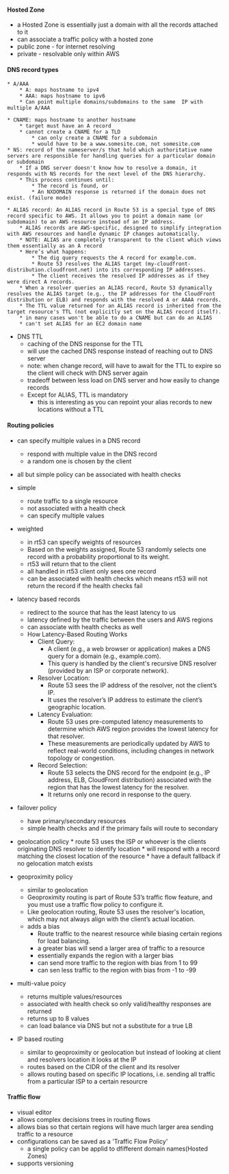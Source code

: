 #### Hosted Zone
* a Hosted Zone is essentially just a domain with all the records attached to it
* can associate a traffic policy with a hosted zone
* public zone - for internet resolving
* private -     resolvable only within AWS

#### DNS record types
    * A/AAA
        * A: maps hostname to ipv4
        * AAA: maps hostname to ipv6
        * Can point multiple domains/subdomains to the same  IP with multiple A/AAA

    * CNAME: maps hostname to another hostname
        * target must have an A record
        * cannot create a CNAME for a TLD
            * can only create a CNAME for a subdomain
            * would have to be a www.somesite.com, not somesite.com
    * NS: record of the nameserver/s that hold which authoritative name servers are responsible for handling queries for a particular domain or subdomain
        * If a DNS server doesn't know how to resolve a domain, it responds with NS records for the next level of the DNS hierarchy.
        * This process continues until:
            * The record is found, or
            * An NXDOMAIN response is returned if the domain does not exist. (failure mode)

    * ALIAS record: An ALIAS record in Route 53 is a special type of DNS record specific to AWS. It allows you to point a domain name (or subdomain) to an AWS resource instead of an IP address.
        * ALIAS records are AWS-specific, designed to simplify integration with AWS resources and handle dynamic IP changes automatically.
        * NOTE: ALIAS are completely transparent to the client which views them essentially as an A record
        * Here’s what happens:
            * The dig query requests the A record for example.com.
            * Route 53 resolves the ALIAS target (my-cloudfront-distribution.cloudfront.net) into its corresponding IP addresses.
            * The client receives the resolved IP addresses as if they were direct A records.
        * When a resolver queries an ALIAS record, Route 53 dynamically resolves the ALIAS target (e.g., the IP addresses for the CloudFront distribution or ELB) and responds with the resolved A or AAAA records.
        * The TTL value returned for an ALIAS record is inherited from the target resource's TTL (not explicitly set on the ALIAS record itself).
        * in many cases won't be able to do a CNAME but can do an ALIAS
        * can't set ALIAS for an EC2 domain name

* DNS TTL
    * caching of the DNS response for the TTL 
    * will use the cached DNS response instead of reaching out to DNS server
    * note: when change record, will have to await for the TTL to expire so the client will check with DNS server again
    * tradeoff between less load on DNS server and how easily to change records
    * Except for ALIAS, TTL is mandatory
        * this is interesting as you can repoint your alias records to new locations without a TTL

#### Routing policies
* can specify multiple values in a DNS record 
    * respond with multiple value in the DNS record
    * a random one is chosen by the client

* all but simple policy can be associated with health checks

* simple
    * route traffic to a single resource
    * not associated with a health check
    * can specify multiple values
* weighted
    * in rt53 can specify weights of resources 
    * Based on the weights assigned, Route 53 randomly selects one record with a probability proportional to its weight.
    * rt53 will return that to the client
    * all handled in rt53 client only sees one record 
    * can be associated with health checks which means rt53 will not return the record if the health checks fail
* latency based records
    * redirect to the source that has the least latency to us
    * latency defined by the traffic between the users and AWS regions
    * can associate with health checks as well
    * How Latency-Based Routing Works
        * Client Query:
            * A client (e.g., a web browser or application) makes a DNS query for a domain (e.g., example.com).
            * This query is handled by the client's recursive DNS resolver (provided by an ISP or corporate network).
        * Resolver Location:
            * Route 53 sees the IP address of the resolver, not the client’s IP.
            * It uses the resolver’s IP address to estimate the client’s geographic location.
        * Latency Evaluation:
            * Route 53 uses pre-computed latency measurements to determine which AWS region provides the lowest latency for that resolver.
            * These measurements are periodically updated by AWS to reflect real-world conditions, including changes in network topology or congestion.
        * Record Selection:
            * Route 53 selects the DNS record for the endpoint (e.g., IP address, ELB, CloudFront distribution) associated with the region that has the lowest latency for the resolver.
            * It returns only one record in response to the query.
* failover policy
    * have primary/secondary resources
    * simple health checks and if the primary fails will route to secondary

* geolocation  policy
        * route 53 uses the ISP or whoever is the clients originating DNS resolver to identify location
        * will respond with a record matching the closest location of the resource
        * have a default fallback if no gelocation match exists

* geoproximity policy
    * similar to geolocation
    * Geoproximity routing is part of Route 53’s traffic flow feature, and you must use a traffic flow policy to configure it.
    * Like geolocation routing, Route 53 uses the resolver's location, which may not always align with the client’s actual location.
    * adds a bias
        * Route traffic to the nearest resource while biasing certain regions for load balancing.
        * a greater bias will send a larger area of traffic to a resource
        * essentially expands the region with a larger bias
        * can send more traffic to the region with bias from 1 to 99
        * can sen less traffic to the region with bias from -1 to -99
* multi-value poicy
    * returns multiple values/resources
    * associated with health check so only valid/healthy responses are returned
    * returns up to 8 values
    * can load balance via DNS but not a substitute for a true LB

* IP based routing
    * similar to geoproximity or geolocation but instead of looking at client and resolvers location it looks at the IP
    * routes based on the CIDR of the client and its resolver
    * allows routing based on specific IP locations, i.e. sending all traffic from a particular ISP to a certain resourcre

#### Traffic flow
* visual editor 
* allows complex decisions trees in routing flows 
* allows bias so that certain regions will have much larger area sending traffic to a resource
* configurations can be saved as a 'Traffic Flow Policy'
    * a single policy can be applid to dfifferent domain names(Hosted Zones)
* supports versioning

